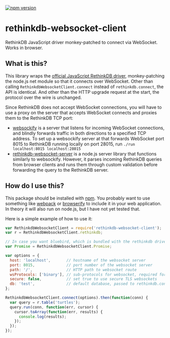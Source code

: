 [![npm version](https://badge.fury.io/js/rethinkdb-websocket-client.svg)](http://badge.fury.io/js/rethinkdb-websocket-client)

# rethinkdb-websocket-client

RethinkDB JavaScript driver monkey-patched to connect via WebSocket. Works in
browser.

## What is this?

This library wraps the [official JavaScript RethinkDB
driver](http://rethinkdb.com/docs/install-drivers/javascript/), monkey-patching
the node.js net module so that it connects over WebSocket. Other than calling
`RethinkdbWebsocketClient.connect` instead of `rethinkdb.connect`, the API is
identical. And other than the HTTP upgrade request at the start, the protocol
over the wire is unchanged.

Since RethinkDB does not accept WebSocket connections, you will have to use a
proxy on the server that accepts WebSocket connects and proxies them to the
RethinkDB TCP port:
* [websockify](https://github.com/kanaka/websockify) is a server that listens
  for incoming WebSocket connections, and blindly forwards traffic in both
  directions to a specified TCP address. To set up a websockify server at that
  forwards WebSocket port 8015 to RethinkDB running locally on port 28015, run
  `./run localhost:8015 localhost:28015`
* [rethinkdb-websocket-server](https://github.com/mikemintz/rethinkdb-websocket-server)
  is a node.js server library that functions similarly to websockify. However,
  it parses incoming RethinkDB queries from browser clients and runs them
  through custom validation before forwarding the query to the RethinkDB
  server.

## How do I use this?

This package should be installed with [npm](https://www.npmjs.com/). You
probably want to use something like [webpack](http://webpack.github.io/) or
[browserify](http://browserify.org/) to include it in your web application. In
theory it will also run on node.js, but I have not yet tested that.

Here is a simple example of how to use it:

```js
var RethinkdbWebsocketClient = require('rethinkdb-websocket-client');
var r = RethinkdbWebsocketClient.rethinkdb;

// In case you want bluebird, which is bundled with the rethinkdb driver
var Promise = RethinkdbWebsocketClient.Promise;

var options = {
  host: 'localhost',       // hostname of the websocket server
  port: 8015,              // port number of the websocket server
  path: '/',               // HTTP path to websocket route
  wsProtocols: ['binary'], // sub-protocols for websocket, required for websockify
  secure: false,           // set true to use secure TLS websockets
  db: 'test',              // default database, passed to rethinkdb.connect
};

RethinkdbWebsocketClient.connect(options).then(function(conn) {
  var query = r.table('turtles');
  query.run(conn, function(err, cursor) {
    cursor.toArray(function(err, results) {
      console.log(results);
    });
  });
});
```
